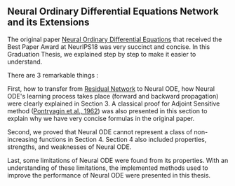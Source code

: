 ## Neural Ordinary Differential Equations Network and its Extensions
The original paper [Neural Ordinary Differential Equations](https://arxiv.org/pdf/1806.07366.pdf) that received the Best Paper Award at NeurIPS18 was very succinct and concise. In this Graduation Thesis, we explained step by step to make it easier to understand.

There are 3 remarkable things :

First, how to transfer from [Residual Network](https://arxiv.org/pdf/1512.03385.pdf) to Neural ODE, how Neural ODE's learning process takes place (forward and backward propagation) were clearly explained in Section 3. A classical proof for Adjoint Sensitive method ([Pontryagin et al., 1962]()) was also presented in this section to explain why we have very concise formulas in the original paper.

Second, we proved that Neural ODE cannot represent a class of non-increasing functions in Section 4. Section 4 also included properties, strengths, and weaknesses of Neural ODE.

Last, some limitations of Neural ODE were found from its properties. With an understanding of these limitations, the implemented methods used to improve the performance of Neural ODE were presented in this thesis.
